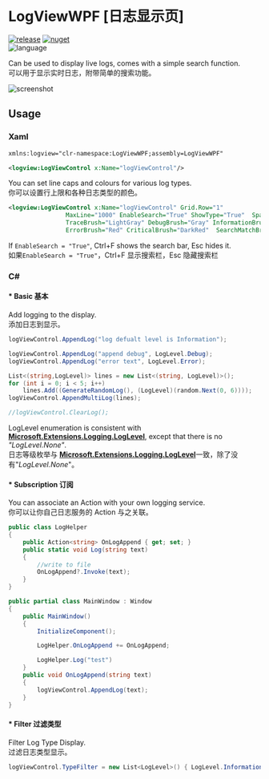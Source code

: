 # LogViewWPF [日志显示页]

[![release](https://img.shields.io/github/v/release/tp1415926535/LogViewWPF?color=green&logo=github)](https://github.com/tp1415926535/LogViewWPF/releases) 
[![nuget](https://img.shields.io/nuget/v/LogViewWPF?color=lightblue&logo=nuget)](https://www.nuget.org/packages/LogViewWPF)     
![language](https://img.shields.io/github/languages/top/tp1415926535/LogViewWPF)

Can be used to display live logs, comes with a simple search function.    
可以用于显示实时日志，附带简单的搜索功能。   

![screenshot](https://github.com/tp1415926535/LogViewWPF/assets/58326584/b593f591-17e4-4fa0-b1a0-c86e5a295ec6)


## Usage
### Xaml
``` xml
xmlns:logview="clr-namespace:LogViewWPF;assembly=LogViewWPF"

<logview:LogViewControl x:Name="logViewControl"/>
```
You can set line caps and colours for various log types.      
你可以设置行上限和各种日志类型的颜色。   
``` xml
<logview:LogViewControl x:Name="logViewControl" Grid.Row="1" 
                MaxLine="1000" EnableSearch="True" ShowType="True"  Spacing="10,5"
                TraceBrush="LightGray" DebugBrush="Gray" InformationBrush="Black" WarningBrush="DarkOrange"
                ErrorBrush="Red" CriticalBrush="DarkRed"  SearchMatchBrush="#DDF5FF" SearchCurrentBrush="#FFFAE1"/>
```
If `EnableSearch = "True"`, Ctrl+F shows the search bar, Esc hides it.    
如果`EnableSearch = "True"`，Ctrl+F 显示搜索栏，Esc 隐藏搜索栏


### C# 

#### * **Basic 基本**
Add logging to the display.    
添加日志到显示。   
``` c#
logViewControl.AppendLog("log defualt level is Information");

logViewControl.AppendLog("append debug", LogLevel.Debug);
logViewControl.AppendLog("error text", LogLevel.Error);

List<(string,LogLevel)> lines = new List<(string, LogLevel)>();
for (int i = 0; i < 5; i++)
    lines.Add((GenerateRandomLog(), (LogLevel)(random.Next(0, 6))));
logViewControl.AppendMultiLog(lines);

//logViewControl.ClearLog();
``` 
LogLevel enumeration is consistent with [**Microsoft.Extensions.Logging.LogLevel**](https://learn.microsoft.com/dotnet/api/microsoft.extensions.logging.loglevel?view=net-8.0), except that there is no *"LogLevel.None"*.   
日志等级枚举与 [**Microsoft.Extensions.Logging.LogLevel**](https://learn.microsoft.com/dotnet/api/microsoft.extensions.logging.loglevel?view=net-8.0)一致，除了没有"*LogLevel.None*"。    
     
#### * **Subscription 订阅**
You can associate an Action with your own logging service.    
你可以让你自己日志服务的 Action 与之关联。     
``` c#
public class LogHelper
{
    public Action<string> OnLogAppend { get; set; }
    public static void Log(string text)
    {
        //write to file
        OnLogAppend?.Invoke(text);
    }
}

public partial class MainWindow : Window
{
    public MainWindow()
    {
        InitializeComponent();

        LogHelper.OnLogAppend += OnLogAppend;

        LogHelper.Log("test")
    }
    public void OnLogAppend(string text)
    {
        logViewControl.AppendLog(text);
    }
}
```
     
#### * **Filter 过滤类型**
Filter Log Type Display.     
过滤日志类型显示。   
``` c#
logViewControl.TypeFilter = new List<LogLevel>() { LogLevel.Information, LogLevel.Error };
```
